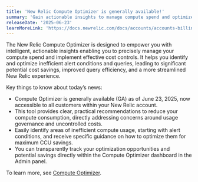 ```yaml
---
title: 'New Relic Compute Optimizer is generally available!'
summary: 'Gain actionable insights to manage compute spend and optimize your New Relic usage with the new Compute Optimizer.'
releaseDate: '2025-06-23'
learnMoreLink: 'https://docs.newrelic.com/docs/accounts/accounts-billing/new-relic-one-pricing-billing/compute-optimizer'
---
```


The New Relic Compute Optimizer is designed to empower you with intelligent, actionable insights enabling you to precisely manage your compute spend and implement effective cost controls. It helps you identify and optimize inefficient alert conditions and queries, leading to significant potential cost savings, improved query efficiency, and a more streamlined New Relic experience.

Key things to know about today’s news:
- Compute Optimizer is generally available (GA) as of June 23, 2025, now accessible to all customers within your New Relic account.
- This tool provides clear, practical recommendations to reduce your compute consumption, directly addressing concerns around usage governance and uncontrolled costs.
- Easily identify areas of inefficient compute usage, starting with alert conditions, and receive specific guidance on how to optimize them for maximum CCU savings.
- You can transparently track your optimization opportunities and potential savings directly within the Compute Optimizer dashboard in the Admin panel.

To learn more, see [Compute Optimizer](/docs/accounts/accounts-billing/new-relic-one-pricing-billing/compute-optimizer).